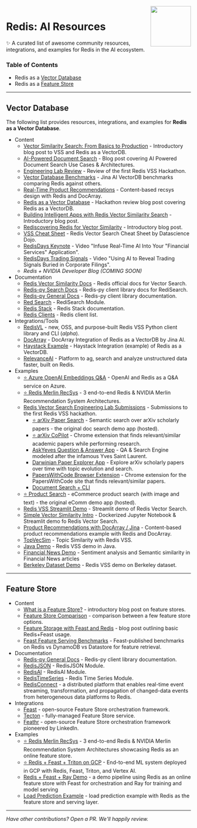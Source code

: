 <img align="right" src="assets/redis-logo.svg" style="width: 110px">

# Redis: AI Resources



✨ A curated list of awesome community resources, integrations, and examples for Redis in the AI ecosystem.

### Table of Contents

- Redis as a [Vector Database](#vector-database)
- Redis as a [Feature Store](#feature-store)

____

## Vector Database
The following list provides resources, integrations, and examples for **Redis as a Vector Database**.

- Content
  - [Vector Similarity Search: From Basics to Production](https://mlops.community/vector-similarity-search-from-basics-to-production/) - Introductory blog post to VSS and Redis as a VectorDB.
  - [AI-Powered Document Search](https://datasciencedojo.com/blog/ai-powered-document-search/) - Blog post covering AI Powered Document Search Use Cases & Architectures.
  - [Engineering Lab Review](https://mlops.community/redis-vector-search-engineering-lab-review/) - Review of the first Redis VSS Hackathon.
  - [Vector Database Benchmarks](https://jina.ai/news/benchmark-vector-search-databases-with-one-million-data/) - Jina AI VectorDB benchmarks comparing Redis against others.
  - [Real-Time Product Recommendations](https://jina.ai/news/real-time-product-recommendation-using-redis-and-docarray/) - Content-based recsys design with Redis and DocArray.
  - [Redis as a Vector Database](https://vishnudeva.medium.com/redis-as-a-vector-database-rediscloud-2a444c478f3d) - Hackathon review blog post covering Redis as a VectorDB.
  - [Building Intelligent Apps with Redis Vector Similarity Search](https://redis.com/blog/build-intelligent-apps-redis-vector-similarity-search/) - Introductory blog post.
  - [Rediscovering Redis for Vector Similarity](https://redis.com/blog/rediscover-redis-for-vector-similarity-search/) - Introductory blog post.
  - [VSS Cheat Sheet](https://drive.google.com/file/d/10O52YXE1-x9jUTv2G-iJUHFSbthWAcyy/view?usp=share_link) - Redis Vector Search Cheat Sheet by Datascience Dojo.
  - [RedisDays Keynote](https://www.youtube.com/watch?v=EEIBTEpb2LI) - Video "Infuse Real-Time AI Into Your "Financial Services" Application".
  - [RedisDays Trading Signals](https://www.youtube.com/watch?v=_Lrbesg4DhY) - Video "Using AI to Reveal Trading Signals Buried in Corporate Filings".
  - *Redis + NVIDIA Developer Blog (COMING SOON)*
- Documentation
  - [Redis Vector Similarity Docs](https://redis.io/docs/stack/search/reference/vectors/) - Redis official docs for Vector Search.
  - [Redis-py Search Docs](https://redis.readthedocs.io/en/latest/redismodules.html#redisearch-commands) - Redis-py client library docs for RediSearch.
  - [Redis-py General Docs](https://redis.readthedocs.io/en/latest/) - Redis-py client library documentation.
  - [Red
  Search](https://github.com/RediSearch/RediSearch) - RediSearch Module.
  - [Redis Stack](https://redis.io/docs/stack/) - Redis Stack documentation.
  - [Redis Clients](https://redis.io/docs/clients/) - Redis client list.
- Integrations/Tools
  - [RedisVL](https://github.com/RedisVentures/redisvl) - new, OSS, and purpose-built Redis VSS Python client library and CLI (*alpha*).
  - [DocArray](https://docarray.jina.ai/advanced/document-store/redis/) - DocArray Integration of Redis as a VectorDB by Jina AI.
  - [Haystack Example](https://github.com/artefactory/redis-player-one/blob/main/askyves/redis_document_store.py) - Haystack Integration (example) of Redis as a VectorDB.
  - [RelevanceAI](https://relevance.ai/) - Platform to ag, search and analyze unstructured data faster, built on Redis.
- Examples
  - [⭐ Azure OpenAI Embeddings Q&A](https://github.com/ruoccofabrizio/azure-open-ai-embeddings-qna) - OpenAI and Redis as a Q&A service on Azure.
  - [⭐ Redis Merlin RecSys](https://github.com/RedisVentures/Redis-Recsys) - 3 end-to-end Redis & NVIDIA Merlin Recommendation System Architectures.
  - [Redis Vector Search Engineering Lab Submissions](https://github.com/RedisVentures/RedisVentures.github.io/issues/1) - Submissions to the first Redis VSS hackathon.
    - [⭐ arXiv Paper Search](https://github.com/RedisVentures/redis-arXiv-search) - Semantic search over arXiv scholarly papers - the original doc search demo app (hosted).
    - [⭐ arXiv CoPilot](https://github.com/artefactory/redisventures-hackunamadata) - Chrome extension that finds relevant/similar academic papers while performing research.
    - [AskYeves Question & Answer App](https://github.com/artefactory/redis-player-one) - QA & Search Engine modeled after the infamous Yves Saint Laurent.
    - [Darwinian Paper Explorer App](https://github.com/artefactory/AreYouRedis) - Explore arXiv scholarly papers over time with topic evolution and search.
    - [PapersWithCode Browser Extension](https://github.com/ilhamfp/simpa) - Chrome extension for the PapersWithCode site that finds relevant/similar papers.
    - [Document Search + CLI](https://github.com/artefactory/redis-team-THM)
  - [⭐ Product Search](https://github.com/RedisVentures/redis-product-search) - eCommerce product search (with image and text) - the original eComm demo app (hosted).
  - [Redis VSS Streamlit Demo](https://github.com/antonum/Redis-VSS-Streamlit) - Streamlit demo of Redis Vector Search.
  - [Simple Vector Similarity Intro](https://github.com/RedisVentures/simple-vecsim-intro) - Dockerized Jupyter Notebook & Streamlit demo fo Redis Vector Search.
  - [Product Recommendations with DocArray / Jina](https://github.com/jina-ai/product-recommendation-redis-docarray) - Content-based product recommendations example with Redis and DocArray.
  - [TopVecSim](https://github.com/team-castle/topvecsim/) - Topic Similarity with Redis VSS.
  - [Java Demo](https://github.com/RedisAI/Java-VSS-demo) - Redis VSS demo in Java.
  - [Financial News Demo](https://github.com/RedisAI/financial-news) - Sentiment analysis and Semantic similarity in Financial News articles
  - [Berkeley Dataset Demo](https://github.com/RedisAI/vecsim-demo) - Redis VSS demo on Berkeley dataset.

____

## Feature Store

- Content
  - [What is a Feature Store?](https://www.tecton.ai/blog/what-is-a-feature-store/) - introductory blog post on feature stores.
  - [Feature Store Comparison](https://mlops.community/learn/feature-store/) - comparison between a few feature store options.
  - [Feature Storage with Feast and Redis](https://redis.com/blog/building-feature-stores-with-redis-introduction-to-feast-with-redis/) - blog post outlining basic Redis+Feast usage.
  - [Feast Feature Serving Benchmarks](https://feast.dev/blog/feast-benchmarks/) - Feast-published benchmarks on Redis vs DynamoDB vs Datastore for feature retrieval.
- Documentation
  - [Redis-py General Docs](https://redis.readthedocs.io/en/latest/) - Redis-py client library documentation.
  - [RedisJSON](https://github.com/RedisJSON) - RedisJSON Module.
  - [RedisAI](https://github.com/RedisAI/RedisAI) - RedisAI Module.
  - [RedisTimeSeries](https://github.com/RedisTimeSeries/RedisTimeSeries) - Redis Time Series Module.
  - [RedisConnect](https://github.com/redis-field-engineering/redis-connect-dist) - a distributed platform that enables real-time event streaming, transformation, and propagation of changed-data events from heterogeneous data platforms to Redis.
- Integrations
  - [Feast](https://docs.feast.dev/reference/online-stores/redis) - open-source Feature Store orchestration framework.
  - [Tecton](https://www.tecton.ai/blog/announcing-support-for-redis/) - fully-managed Feature Store service.
  - [Feathr](https://github.com/feathr-ai/feathr) - open-source Feature Store orchestration framework pioneered by LinkedIn.
- Examples
  - [⭐ Redis Merlin RecSys](https://github.com/RedisVentures/Redis-Recsys) - 3 end-to-end Redis & NVIDIA Merlin Recommendation System Architectures showcasing Redis as an online feature store.
  - [⭐ Redis + Feast + Triton on GCP](https://github.com/RedisVentures/redis-feast-gcp) - End-to-end ML system deployed in GCP with Redis, Feast, Triton, and Vertex AI.
  - [Redis + Feast + Ray Demo](https://github.com/RedisVentures/redis-feast-ray) - a demo pipeline using Redis as an online feature store with Feast for orchestration and Ray for training and model serving
  - [Load Prediction Example](https://github.com/RedisVentures/loan-prediction-microservice) - load prediction example with Redis as the feature store and serving layer.

----


*Have other contributions? Open a PR. We'll happily review.*